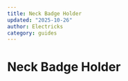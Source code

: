 ```yaml
---
title: Neck Badge Holder
updated: "2025-10-26"
author: Electricks
category: guides
---
```


# Neck Badge Holder

